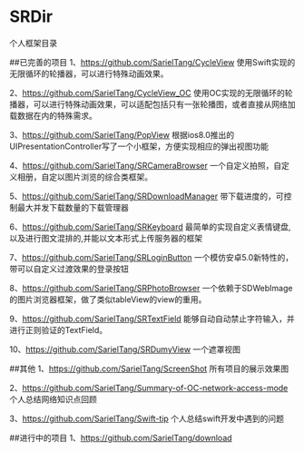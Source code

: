 # SRDir
个人框架目录

##已完善的项目
1、https://github.com/SarielTang/CycleView
  使用Swift实现的无限循环的轮播器，可以进行特殊动画效果。
  
2、https://github.com/SarielTang/CycleView_OC
  使用OC实现的无限循环的轮播器，可以进行特殊动画效果，可以适配包括只有一张轮播图，或者直接从网络加载数据在内的特殊需求。
  
3、https://github.com/SarielTang/PopView
  根据ios8.0推出的UIPresentationController写了一个小框架，方便实现相应的弹出视图功能
  
4、https://github.com/SarielTang/SRCameraBrowser
  一个自定义拍照，自定义相册，自定以图片浏览的综合类框架。
  
5、https://github.com/SarielTang/SRDownloadManager
  带下载进度的，可控制最大并发下载数量的下载管理器

6、https://github.com/SarielTang/SRKeyboard
  最简单的实现自定义表情键盘,以及进行图文混排的,并能以文本形式上传服务器的框架

7、https://github.com/SarielTang/SRLoginButton
  一个模仿安卓5.0新特性的，带可以自定义过渡效果的登录按钮
  
8、https://github.com/SarielTang/SRPhotoBrowser
  一个依赖于SDWebImage的图片浏览器框架，做了类似tableView的view的重用。

9、https://github.com/SarielTang/SRTextField
  能够自动自动禁止字符输入，并进行正则验证的TextField。
  
10、https://github.com/SarielTang/SRDumyView
  一个遮罩视图

##其他
1、https://github.com/SarielTang/ScreenShot
  所有项目的展示效果图
  
2、https://github.com/SarielTang/Summary-of-OC-network-access-mode
  个人总结网络知识点回顾
  
3、https://github.com/SarielTang/Swift-tip
  个人总结swift开发中遇到的问题
  
##进行中的项目
1、https://github.com/SarielTang/download
